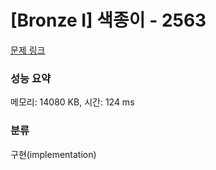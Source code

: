 # [Bronze I] 색종이 - 2563 

[문제 링크](https://www.acmicpc.net/problem/2563) 

### 성능 요약

메모리: 14080 KB, 시간: 124 ms

### 분류

구현(implementation)

